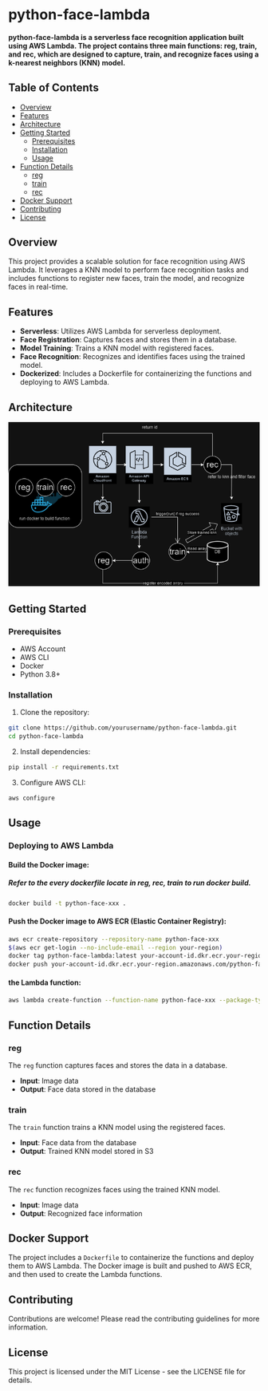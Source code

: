 # python-face-lambda

#### python-face-lambda is a serverless face recognition application built using AWS Lambda. The project contains three main functions: reg, train, and rec, which are designed to capture, train, and recognize faces using a k-nearest neighbors (KNN) model.

## Table of Contents

- [Overview](#overview)
- [Features](#features)
- [Architecture](#architecture)
- [Getting Started](#getting-started)
  - [Prerequisites](#prerequisites)
  - [Installation](#installation)
  - [Usage](#usage)
- [Function Details](#function-details)
  - [reg](#reg)
  - [train](#train)
  - [rec](#rec)
- [Docker Support](#docker-support)
- [Contributing](#contributing)
- [License](#license)

## Overview

This project provides a scalable solution for face recognition using AWS Lambda. It leverages a KNN model to perform face recognition tasks and includes functions to register new faces, train the model, and recognize faces in real-time.

## Features

- **Serverless**: Utilizes AWS Lambda for serverless deployment.
- **Face Registration**: Captures faces and stores them in a database.
- **Model Training**: Trains a KNN model with registered faces.
- **Face Recognition**: Recognizes and identifies faces using the trained model.
- **Dockerized**: Includes a Dockerfile for containerizing the functions and deploying to AWS Lambda.

## Architecture

![Architecture Diagram](architecture-diagram.png)

## Getting Started

### Prerequisites

- AWS Account
- AWS CLI
- Docker
- Python 3.8+

### Installation
1. Clone the repository:

```bash
git clone https://github.com/yourusername/python-face-lambda.git
cd python-face-lambda
```

2. Install dependencies:
```bash
pip install -r requirements.txt
```

3. Configure AWS CLI:
```bash
aws configure
```

## Usage

### Deploying to AWS Lambda

#### Build the Docker image:
##### Refer to the every dockerfile locate in reg, rec, train to run docker build.
```bash
docker build -t python-face-xxx .
```

#### Push the Docker image to AWS ECR (Elastic Container Registry):
```bash
aws ecr create-repository --repository-name python-face-xxx
$(aws ecr get-login --no-include-email --region your-region)
docker tag python-face-lambda:latest your-account-id.dkr.ecr.your-region.amazonaws.com/python-face-lambda:latest
docker push your-account-id.dkr.ecr.your-region.amazonaws.com/python-face-lambda:latest
```

#### the Lambda function:
```bash
aws lambda create-function --function-name python-face-xxx --package-type Image --code ImageUri=your-account-id.dkr.ecr.your-region.amazonaws.com/python-face-lambda:latest --role your-lambda-execution-role-arn
```

## Function Details

### reg

The `reg` function captures faces and stores the data in a database.

- **Input**: Image data
- **Output**: Face data stored in the database

### train

The `train` function trains a KNN model using the registered faces.

- **Input**: Face data from the database
- **Output**: Trained KNN model stored in S3

### rec

The `rec` function recognizes faces using the trained KNN model.

- **Input**: Image data
- **Output**: Recognized face information

## Docker Support

The project includes a `Dockerfile` to containerize the functions and deploy them to AWS Lambda. The Docker image is built and pushed to AWS ECR, and then used to create the Lambda functions.

## Contributing

Contributions are welcome! Please read the contributing guidelines for more information.

## License

This project is licensed under the MIT License - see the LICENSE file for details.


